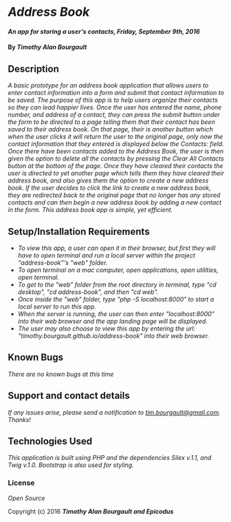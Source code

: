 # _Address Book_

#### _An app for storing a user's contacts, Friday, September 9th, 2016_

#### By _**Timothy Alan Bourgault**_

## Description

_A basic prototype for an address book application that allows users to enter contact information into a form and submit that contact information to be saved.  The purpose of this app is to help users organize their contacts so they can lead happier lives.  Once the user has entered the name, phone number, and address of a contact, they can press the submit button under the form to be directed to a page telling them that their contact has been saved to their address book.  On that page, their is another button which when the user clicks it will return the user to the original page, only now the contact information that they entered is displayed below the Contacts: field.  Once there have been contacts added to the Address Book, the user is then given the option to delete all the contacts by pressing the Clear All Contacts button at the bottom of the page.  Once they have cleared their contacts the user is directed to yet another page which tells them they have cleared their address book, and also gives them the option to create a new address book.  If the user decides to click the link to create a new address book, they are redirected back to the original page that no longer has any stored contacts and can then begin a new address book by adding a new contact in the form.  This address book app is simple, yet efficient._

## Setup/Installation Requirements

* _To view this app, a user can open it in their browser, but first they will have to open terminal and run a local server within the project "address-book"'s "web" folder._
* _To open terminal on a mac computer, open applications, open utilities, open terminal._
* _To get to the "web" folder from the root directory in terminal, type "cd desktop", "cd address-book", and then "cd web"._
* _Once inside the "web" folder, type "php -S localhost:8000" to start a local server to run this app._
* _When the server is running, the user can then enter "localhost:8000" into their web browser and the app landing page will be displayed._
* _The user may also choose to view this app by entering the url: "timothy.bourgault.github.io/address-book" into their web browser._


## Known Bugs

_There are no known bugs at this time_

## Support and contact details

_If any issues arise, please send a notification to tim.bourgault@gmail.com.  Thanks!_

## Technologies Used

_This application is built using PHP and the dependencies Silex v.1.1, and
  Twig v.1.0. Bootstrap is also used for styling._

### License

*Open Source*

Copyright (c) 2016 **_Timothy Alan Bourgault and Epicodus_**
